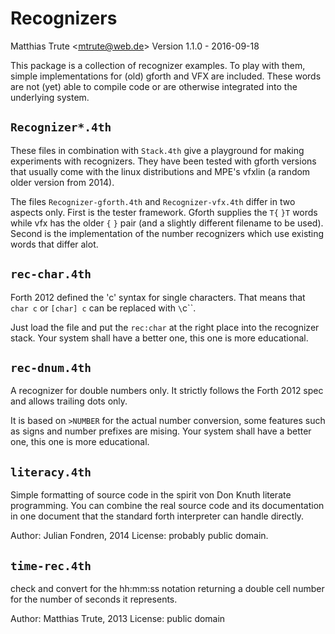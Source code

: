 Recognizers
===========

Matthias Trute <<mtrute@web.de>>
Version 1.1.0 - 2016-09-18

This package is a collection of recognizer
examples. To play with them, simple implementations 
for (old) gforth and VFX are included.
These words are not (yet) able to compile code
or are otherwise integrated into the underlying
system.

`Recognizer*.4th`
----------------
These files in combination with `Stack.4th` give a
playground for making experiments with recognizers. They
have been tested with gforth versions that usually
come with the linux distributions and MPE's vfxlin (a
random older version from 2014).

The files `Recognizer-gforth.4th` and `Recognizer-vfx.4th`
differ in two aspects only. First is the tester framework.
Gforth supplies the `T{` `}T` words while vfx has the
older `{` `}` pair (and a slightly different filename
to be used). Second is the implementation of
the number recognizers which use existing words that
differ alot.

`rec-char.4th`
--------------

Forth 2012 defined the 'c' syntax for single characters.
That means that `char c` or `[char] c` can be replaced
with `\`c\``.

Just load the file and put the `rec:char` at the right
place into the recognizer stack. Your system shall have
a better one, this one is more educational.

`rec-dnum.4th`
--------------

A recognizer for double numbers only. It strictly
follows the Forth 2012 spec and allows trailing
dots only.

It is based on `>NUMBER` for the actual number conversion,
some features such as signs and number prefixes are mising.
Your system shall have a better one, this one is more 
educational.

`literacy.4th`
--------------

Simple formatting of source code in the
spirit von Don Knuth literate programming. You can
combine the real source code and its documentation
in one document that the standard forth interpreter
can handle directly.

Author: Julian Fondren, 2014
License: probably public domain.

`time-rec.4th`
--------------

check and convert for the hh:mm:ss notation returning
a double cell number for the number of seconds it
represents.

Author: Matthias Trute, 2013
License: public domain

